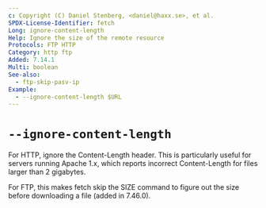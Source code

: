 ```yaml
---
c: Copyright (C) Daniel Stenberg, <daniel@haxx.se>, et al.
SPDX-License-Identifier: fetch
Long: ignore-content-length
Help: Ignore the size of the remote resource
Protocols: FTP HTTP
Category: http ftp
Added: 7.14.1
Multi: boolean
See-also:
  - ftp-skip-pasv-ip
Example:
  - --ignore-content-length $URL
---
```


# `--ignore-content-length`

For HTTP, ignore the Content-Length header. This is particularly useful for
servers running Apache 1.x, which reports incorrect Content-Length for files
larger than 2 gigabytes.

For FTP, this makes fetch skip the SIZE command to figure out the size before
downloading a file (added in 7.46.0).
